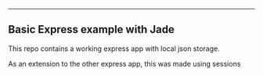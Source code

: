 ---------------------------------
Basic Express example with Jade
---------------------------------

This repo contains a working express app
with local json storage.

As an extension to the other express app,
this was made using sessions

